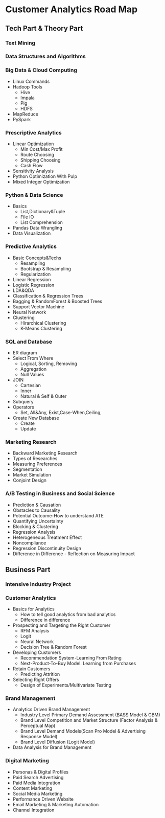 # Customer Analytics Road Map  
  
## Tech Part & Theory Part  
  
### Text Mining  
  
### Data Structures and Algorithms  
  
### Big Data & Cloud Computing  
  
* Linux Commands  
* Hadoop Tools  
    * Hive  
    * Impala  
    * Pig  
    * HDFS  
* MapReduce  
* PySpark  
  
### Prescriptive Analytics  
  
* Linear Optimization  
    * Min Cost/Max Profit  
    * Route Choosing  
    * Shipping Choosing  
    * Cash Flow  
* Sensitivity Analysis  
* Python Optimization With Pulp  
* Mixed Integer Optimization  
  
### Python & Data Science  
  
* Basics  
    * List,Dictionary&Tuple  
    * File IO  
    * List Comprehension  
* Pandas Data Wrangling  
* Data Visualization  
  
### Predictive Analytics  
  
* Basic Concepts&Techs  
    * Resampling  
    * Bootstrap & Resampling  
    * Regularization  
* Linear Regression  
* Logistic Regression  
* LDA&QDA  
* Classification & Regression Trees  
* Bagging & RandomForest & Boosted Trees  
* Support Vector Machine  
* Neural Network  
* Clustering  
    * Hirarchical Clustering  
    * K-Means Clustering  
  
### SQL and Database  
  
* ER diagram  
* Select From Where  
    * Logical, Sorting, Removing  
    * Aggregation  
    * Null Values  
* JOIN  
    * Cartesian  
    * Inner  
    * Natural & Self & Outer  
* Subquery  
* Operators  
    * Set, All&Any, Exist,Case-When,Ceiling,  
* Create New Database  
    * Create  
    * Update  
  
### Marketing Research  
  
* Backward Marketing Research  
* Types of Researches  
* Measuring Preferences  
* Segmentation  
* Market Simulation  
* Conjoint Design  
  
### A/B Testing in Business and Social Science  
  
* Prediction & Causation  
* Obstacles to Causality  
* Potential Outcome-How to understand ATE  
* Quantifying Uncertainty  
* Blocking & Clustering  
* Regression Analysis  
* Heterogeneous Treatment Effect  
* Noncompliance  
* Regression Discontinuity Design  
* Difference in Difference - Reflection on Measuring Impact  
  
## Business Part  
  
### Intensive Industry Project  
  
### Customer Analytics  
  
* Basics for Analytics  
    * How to tell good analytics from bad analytics  
    * Difference in difference  
* Prospecting and Targeting the Right Customer  
    * RFM Analysis  
    * Logit  
    * Neural Network  
    * Decision Tree & Random Forest  
* Developing Customers  
    * Recommendation System-Learning From Rating  
    * Next-Product-To-Buy Model: Learning from Purchases  
* Retain Customers  
    * Predicting Attrition  
* Selecting Right Offers  
    * Design of Experiments/Multivariate Testing  
  
### Brand Management  
  
* Analytics Driven Brand Management  
    * Industry Level Primary Demand Assessment (BASS Model & GBM)  
    * Brand Level Competition and Market Structure (Factor Analysis & Perceptual Map)  
    * Brand Level Demand Models(Scan Pro Model & Advertising Response Model)  
    * Brand Level Diffusion (Logit Model)  
* Data Analysis for Brand Management  
  
### Digital Marketing  
  
* Personas & Digital Profiles  
* Paid Search Advertising  
* Paid Media Integration  
* Content Marketing  
* Social Media Marketing  
* Performance Driven Website  
* Email Marketing & Marketing Automation  
* Channel Integration  
